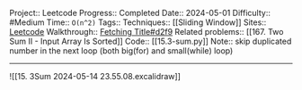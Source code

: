 Project:: Leetcode
Progress:: Completed
Date:: 2024-05-01
Difficulty:: #Medium 
Time:: `O(n^2)`
Tags:: 
Techniques:: [[Sliding Window]]
Sites:: [Leetcode](https://leetcode.com/problems/3sum/description/)
Walkthrough:: [Fetching Title#d2f9](https://www.youtube.com/watch?v=jzZsG8n2R9A)
Related problems:: [[167. Two Sum II - Input Array Is Sorted]]
Code:: [[15.3-sum.py]]
Note:: skip duplicated number in the next loop (both big(for) and small(while) loop)

---

![[15. 3Sum 2024-05-14 23.55.08.excalidraw]]